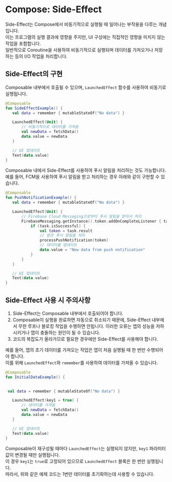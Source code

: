 # Compose: Side-Effect

Side-Effect는 Compose에서 비동기적으로 실행될 때 일어나는 부작용을 다루는 개념입니다.   
이는 프로그램의 실행 결과에 영향을 주지만, UI 구성에는 직접적인 영향을 미치지 않는 작업을 포함합니다.   
일반적으로 Coroutine을 사용하여 비동기적으로 실행되며 데이터를 가져오거나 저장하는 등의 I/O 작업을 처리합니다.

## Side-Effect의 구현

Composable 내부에서 호출될 수 있으며, `LaunchedEffect` 함수를 사용하여 비동기로 실행됩니다.

```kotlin
@Composable
fun SideEffectExample() {
   val data = remember { mutableStateOf("No data") }

   LaunchedEffect(Unit) {
       // 비동기적으로 데이터를 가져옴
       val newData = fetchData()
       data.value = newData
   }

   // UI 업데이트
   Text(data.value)
}
```

Composable 내에서 Side-Effect를 사용하여 푸시 알림을 처리하는 것도 가능합니다.     
예를 들어, FCM을 사용하여 푸시 알림을 받고 처리하는 경우 아래와 같이 구현할 수 있습니다.

```kotlin
@Composable
fun PushNotificationExample() {
   val data = remember { mutableStateOf("No data") }

   LaunchedEffect(Unit) {
       // Firebase Cloud Messaging으로부터 푸시 알림을 받아서 처리
       FirebaseMessaging.getInstance().token.addOnCompleteListener { task ->
           if (task.isSuccessful) {
               val token = task.result
               // 받은 푸시 알림을 처리
               processPushNotification(token)
               // 데이터를 업데이트
               data.value = "New data from push notification"
           }
       }
   }

   // UI 업데이트
   Text(data.value)
}
```

## Side-Effect 사용 시 주의사항

1. Side-Effect는 Composable 내부에서 호출되어야 합니다.
2. Composable이 실행을 완료하면 자동으로 취소되기 때문에, Side-Effect 내부에서 무한 루프나 블로킹 작업을 수행하면 안됩니다. 이러한 오류는 앱의 성능을 저하시키거나 앱이 충돌하는 원인이 될 수 있습니다.
3. 코드의 복잡도가 올라가므로 필요한 경우에만 Side-Effect를 사용해야 합니다.

예를 들어, 앱의 초기 데이터를 가져오는 작업은 앱이 처음 실행될 때 한 번만 수행되어야 합니다.  
이를 위해 `LaunchedEffect`와 `remember`를 사용하여 데이터를 가져올 수 있습니다.

```kotlin
@Composable
fun InitialDataExample() {
  

 val data = remember { mutableStateOf("No data") }

   LaunchedEffect(key1 = true) {
       // 데이터를 가져옴
       val newData = fetchData()
       data.value = newData
   }

   // UI 업데이트
   Text(data.value)
}
```

Composable이 재구성될 때마다 `LaunchedEffect`는 실행되지 않지만, `key1` 파라미터 값이 변경될 때만 실행됩니다.   
이 경우 `key1`는 `true`로 고정되어 있으므로 `LaunchedEffect` 블록은 한 번만 실행됩니다.   
따라서, 위와 같은 예제 코드는 1번만 데이터를 초기화하는데 사용할 수 있습니다.